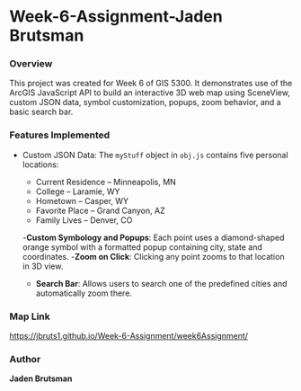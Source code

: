 ﻿# Week-6-Assignment-Jaden Brutsman

### Overview
This project was created for Week 6 of GIS 5300.
It demonstrates use of the ArcGIS JavaScript API to build an interactive 3D web map using SceneView, custom JSON data, symbol customization, popups, zoom behavior, and a basic search bar.

### Features Implemented
- Custom JSON Data: The `myStuff` object in `obj.js` contains five personal locations:
  - Current Residence – Minneapolis, MN  
  - College – Laramie, WY  
  - Hometown – Casper, WY  
  - Favorite Place – Grand Canyon, AZ  
  - Family Lives – Denver, CO 

  -**Custom Symbology and Popups**: Each point uses a diamond-shaped orange symbol with a formatted popup containing city, state and coordinates.
  -**Zoom on Click**: Clicking any point zooms to that location in 3D view.
  - **Search Bar**: Allows users to search one of the predefined cities and automatically zoom there.

### Map Link
https://jbruts1.github.io/Week-6-Assignment/week6Assignment/


### Author
**Jaden Brutsman**




